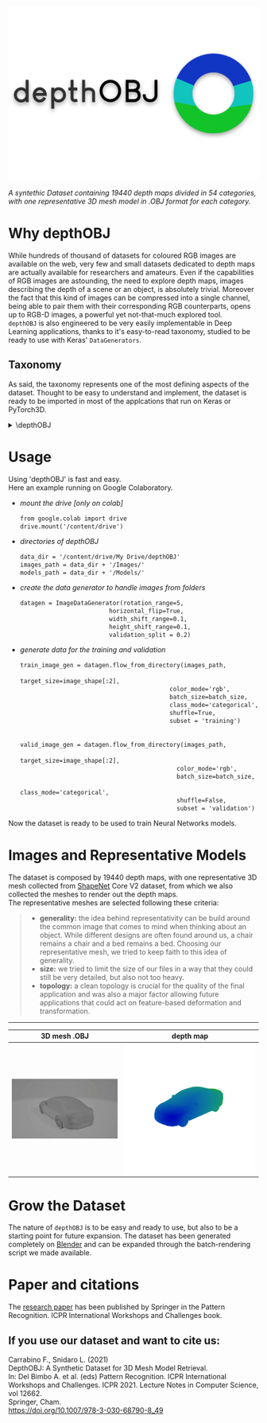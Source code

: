 <img src="logo_con_scritta.png" width=900 /> 

*A syntethic Dataset containing 19440 depth maps divided in 54 categories, with one representative 3D mesh model in .OBJ format for each category.*

# **Why depthOBJ**

While hundreds of thousand of datasets for coloured RGB images are available on the web, very few and small datasets dedicated to depth maps are actually available for researchers and amateurs. 
Even if the capabilities of RGB images are astounding, the need to explore depth maps, images describing the depth of a scene or an object, is absolutely trivial. Moreover the fact that this kind of images can be compressed into a single channel, being able to pair them with their corresponding RGB counterparts, opens up to RGB-D images, a powerful yet not-that-much explored tool. </br>
`depthOBJ` is also engineered to be very easily implementable in Deep Learning applications, thanks to it's easy-to-read taxonomy, studied to be ready to use with Keras' `DataGenerators`.

## Taxonomy
As said, the taxonomy represents one of the most defining aspects of the dataset. Thought to be easy to understand and implement, the dataset is ready to be imported in most of the applcations that run on Keras or PyTorch3D. 


<details><summary>\depthOBJ</summary>
<p>
    <details><summary>\Images</summary>
    <p>


            - \bag
            - \basket
            - \bathtub
            - \bed
            - \bench
            - \birdhouse
            - \bookshelf
            - \bottle
            - \bowl
            - \bus
            - \cabinet
            - \camera
            - \can
            - \cap
            - \car
            - \cellphone
            - \chair
            - \clock
            - \dishwasher
            - \display
            - \earphone
            - \faucet
            - \file cabinet
            - \guitar
            - \helmet
            - \jar
            - \keyboard
            - \knife
            - \lamp
            - \laptop
            - \mailbox
            - \microphone
            - \microwave
            - \motorcycle
            - \mug
            - \piano
            - \pillow
            - \pistol
            - \plane
            - \pot
            - \printer
            - \projectile
            - \remote
            - \rifle
            - \skateboard
            - \sofa
            - \speaker
            - \stove
            - \table
            - \tower 
            - \train
            - \trashcan
            - \washer
            - \watercraft

</p>
</details>
<details><summary>\Models</summary>
<p>

        - bag.obj
        - basket.obj
        - bathtub.obj
        - bed.obj
        - bench.obj
        - birdhouse.obj
        - bookshelf.obj
        - bottle.obj
        - bowl.obj
        - bus.obj
        - cabinet.obj
        - camera.obj
        - can.obj
        - cap.obj
        - car.obj
        - cellphone.obj
        - chair.obj
        - clock.obj
        - dishwasher.obj
        - display.obj
        - earphone.obj
        - faucet.obj
        - file cabinet.obj
        - guitar.obj
        - helmet.obj
        - jar.obj
        - keyboard.obj
        - knife.obj
        - lamp.obj
        - laptop.obj
        - mailbox.obj
        - microphone.obj
        - microwave.obj
        - motorcycle.obj
        - mug.obj
        - piano.obj
        - pillow.obj
        - pistol.obj
        - plane.obj
        - pot.obj
        - printer.obj
        - projectile.obj
        - remote.obj
        - rifle.obj
        - skateboard.obj
        - sofa.obj
        - speaker.obj
        - stove.obj
        - table.obj
        - tower.obj
        - train.obj
        - trashcan.obj
        - washer.obj
        - watercraft.obj
        
</p>
</details>

</p>
</details>


# Usage 
Using 'depthOBJ' is fast and easy. </br>
Here an example running on Google Colaboratory.</br>
- *mount the drive [only on colab]*
    ```
    from google.colab import drive
    drive.mount('/content/drive')
    ```
- *directories of depthOBJ*
    ```
    data_dir = '/content/drive/My Drive/depthOBJ'
    images_path = data_dir + '/Images/'
    models_path = data_dir + '/Models/'
    ```
- *create the data generator to handle images from folders*
    ```
    datagen = ImageDataGenerator(rotation_range=5, 
                             horizontal_flip=True, 
                             width_shift_range=0.1, 
                             height_shift_range=0.1,
                             validation_split = 0.2)
    ```
- *generate data for the training and validation*
    ```
    train_image_gen = datagen.flow_from_directory(images_path,
                                              target_size=image_shape[:2], 
                                              color_mode='rgb', 
                                              batch_size=batch_size, 
                                              class_mode='categorical', 
                                              shuffle=True,
                                              subset = 'training')


    valid_image_gen = datagen.flow_from_directory(images_path,
                                                target_size=image_shape[:2],
                                                color_mode='rgb', 
                                                batch_size=batch_size, 
                                                class_mode='categorical', 
                                                shuffle=False,
                                                subset = 'validation')
    ```

Now the dataset is ready to be used to train Neural Networks models. 

# Images and Representative Models
The dataset is composed by 19440 depth maps, with one representative 3D mesh collected from [ShapeNet](https://www.shapenet.org/) Core V2 dataset, from which we also collected the meshes to render out the depth maps. </br>
The representative meshes are selected following these criteria:
> - **generality:** the idea behind representativity can be build around the common image that comes to mind when thinking about an object. While different designs are often found around us, a chair remains a chair and a bed remains a bed. Choosing our representative mesh, we tried to keep faith to this idea of generality.
> - **size:** we tried to limit the size of our files in a way that they could still be very detailed, but also not too heavy. 
> - **topology:** a clean topology is crucial for the quality of the final application and was also a major factor allowing future applications that could act on feature-based deformation and transformation.

***

3D mesh .OBJ             |  depth map
:------------------------:|:-------------------------:
<img src="car.gif" /> | <img src=".\Images\car\2-car (30).png"/>

# Grow the Dataset
The nature of `depthOBJ` is to be easy and ready to use, but also to be a starting point for future expansion. The dataset has been generated completely on [Blender](https://www.blender.org/) and can be expanded through the batch-rendering script we made available. 


# Paper and citations
The [research paper](https://link.springer.com/chapter/10.1007%2F978-3-030-68790-8_49) has been published by Springer in the Pattern Recognition. ICPR International Workshops and Challenges book.</br>
## If you use our dataset and want to cite us:
Carrabino F., Snidaro L. (2021)</br>
DepthOBJ: A Synthetic Dataset for 3D Mesh Model Retrieval.</br>
In: Del Bimbo A. et al. (eds) Pattern Recognition. ICPR International Workshops and Challenges. ICPR 2021. Lecture Notes in Computer Science, vol 12662.</br>
Springer, Cham.</br>
https://doi.org/10.1007/978-3-030-68790-8_49
